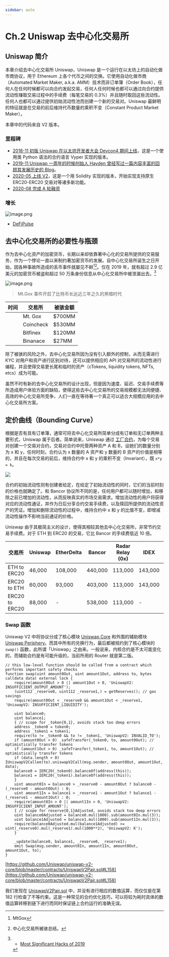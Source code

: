 ```yaml
---
sidebar: auto
---
```


# Ch.2 Uniswap 去中心化交易所
## Uniswap 简介

本章介绍去中心化交易所 Uniswap，Uniswap 是一个运行在以太坊上的自动化做市商协议，用于 Ethereum 上各个代币之间的交换。它使用自动化做市商（Automated Market Maker, a.k.a. AMM）技术而非订单簿（Order Book），任何人在任何时候都可以向合约发起交易，任何人任何时候也都可以通过向合约提供流动性赚取交易过程中的手续费（每笔交易的 0.3%）并且随时取回这些流动性。任何人也都可以通过提供初始流动性池而创建一个新的交易对。Uniswap 最鲜明的特征就是在交易的前后维持代币数量的乘积不变（Constant Product Market Maker）。

本章中的代码来自 V2 版本。

### 里程碑

- [2018-11 初版 Uniswap 在以太坊开发者大会 Devcon4 期间上线](https://uniswap.org/docs/v1/)，这是一个使用类 Python 语法的合约语言 Vyper 实现的版本。
- [2019-11 Uniswap 一周年的时候创始人 Hayden 曾经写过一篇内容丰富的回顾其发展历史的 Blog](https://medium.com/uniswap/uniswap-birthday-blog-v0-7a91f3f6a1ba)。
- [2020-05 上线 V2](https://uniswap.org/blog/launch-uniswap-v2/)，这是一个用 Solidity 实现的版本，开始实现支持原生 ERC20-ERC20 交易对等诸多新功能。
- [2020-08 完成 A 轮融资](https://uniswap.org/blog/uniswap-raise/)

### 增长


![image.png](https://ssimg.frontenduse.top/article/2020/08/07/c8c11db7d4ec7e14694ff36517e5762d.png)


- [DeFiPulse](https://defipulse.com/uniswap)

## 去中心化交易所的必要性与瓶颈

作为去中心化资产的加密货币，长期以来却依靠著中心化的交易所提供的交易服务，作为一个悖论一直以来制约著加密货币的发展。自中心化交易所诞生之日开始，因各种事故所造成的丢币事件就屡见不鲜[^1][^2]。仅在 2019 年，就有超过 2.9 亿美元的加密货币被盗和超过 50 万条身份信息从中心化交易所中被泄漏出去。[^leak]

[^leak]: - [Most Significant Hacks of 2019](https://cointelegraph.com/news/most-significant-hacks-of-2019-new-record-of-twelve-in-one-year)


![image.png](https://ssimg.frontenduse.top/article/2020/08/07/6dff67b8ba7ad95bf5ecfca6625ffab9.png)
> Mt.Gox 事件开启了比特币长达近三年之久的黑暗时代

| 时间 | 交易所 | 被骇金额 |
| -------- | -------- | -------- |
|      | Mt. Gox     | $700MM     |
|      | Coincheck     | $530MM     |
|      | Bitfinex     | $120MM    |
|      | Binanace     | $27MM     |

除了被骇的风险之外，去中心化交易所因为没有引入额外的控制，从而无需进行 KYC 对用户和资产进行区别对待，还可以提供相应的 API 对交易所的流动性进行编程，并且使得交易更长尾和临时的资产（cTokens, liquidity tokens, NFTs, etcs）成为可能。

虽然不时有新的去中心化交易所的设计出现，但是因为速度、延迟、交易手续费等所造成用户体验方面的缺陷，使得这些去中心化交易所的交易规模都无法同便捷、高效的中心化交易所竞争，人们一直在等待著一个真正可以适合大规模应用的去中心化交易所方案。

[^1]: MtGox
[^2]: 中心化交易所被骇总结。
[^3]: [🦄 Uniswap Birthday Blog — V0](https://medium.com/uniswap/uniswap-birthday-blog-v0-7a91f3f6a1ba)

## 定价曲线（Bounding Curve）

根据是否有具有订单簿，通常可将去中心化交易所简单分成有订单和无订单两种主要形式，Uniswap 属于后者。简单说来，Uniswap 通过 [工厂合约](https://github.com/Uniswap/uniswap-v2-core/blob/master/contracts/UniswapV2Factory.sol#L23)，为每个交易对创建一个交易对合约，交易对合约中托管两种资产 A 和 B，设她们的数量分别为 x 和 y，任何时刻，合约认为 x 数量的 A 资产和 y 数量的 B 资产的价值是相等的，并且在每次交易的前后，维持合约中 x 和 y 的乘积不变（Invariant），既 `x*y = k`。

![](https://i.imgur.com/H9entj5.png)

合约的初始流动性则有创建者给定，在给定了初始流动性的同时，它们的当前时刻的价格也就确定了。和 Bancor 协议所不同的是，任何用户都可以随时增加，和移除之前已增加的流动性，从而反映真实的市场交易需求。增加流动性的用户将获得对应的流动性通证，并作为日后分享合约交易手续费，以及赎回所提供的流动性资产的凭证。增加和删除流动性的过程中，维持合约中 x 和 y 的比值不变，即增减流动性操作不影响当前通证的价格。

Uniswap 由于其极简主义的设计，使得其相较其他去中心化交易所，非常节约交易手续费。对于 ETH 到 ERC20 的交易，它比 Bancor 的手续费低近 10 倍。

| 交易所 | Uniswap | EtherDelta | Bancor | Radar Relay (0x) | IDEX | Airswap |
| -------- | -------- | -------- | -------- | -------- | -------- |---- |
| ETH to ERC20     | 46,000    |108,000    | 440,000 | 113,000 | 143,000 | 90,000 |
| ERC20 to ETH     | 60,000    | 93,000   | 403,000 | 113,000 | 143,000 |120,000* |
| ERC20 to ERC20     | 88,000  | -   | 538,000 | 113,000 | - |- |


### Swap 函数

Uniswap V2 中将协议分成了核心模块 [Uniswap Core](https://github.com/Uniswap/uniswap-v2-core) 和外围的辅助模块 [Uniswap Periphery](https://github.com/Uniswap/uniswap-v2-periphery/blob/master/contracts/UniswapV2Router02.sol)。而其中所有的兑换行为，最后都被规约到了核心模块的 `swap()` 函数，此所谓「Uniswap」之由来。一般说来，内核合约是不太可能变化的，而辅助合约是有可能升级的，当前所用的 Router 就是第二版。

```solidity=158
// this low-level function should be called from a contract which performs important safety checks
function swap(uint amount0Out, uint amount1Out, address to, bytes calldata data) external lock {
    require(amount0Out > 0 || amount1Out > 0, 'UniswapV2: INSUFFICIENT_OUTPUT_AMOUNT');
    (uint112 _reserve0, uint112 _reserve1,) = getReserves(); // gas savings
    require(amount0Out < _reserve0 && amount1Out < _reserve1, 'UniswapV2: INSUFFICIENT_LIQUIDITY');

    uint balance0;
    uint balance1;
    { // scope for _token{0,1}, avoids stack too deep errors
    address _token0 = token0;
    address _token1 = token1;
    require(to != _token0 && to != _token1, 'UniswapV2: INVALID_TO');
    if (amount0Out > 0) _safeTransfer(_token0, to, amount0Out); // optimistically transfer tokens
    if (amount1Out > 0) _safeTransfer(_token1, to, amount1Out); // optimistically transfer tokens
    if (data.length > 0) IUniswapV2Callee(to).uniswapV2Call(msg.sender, amount0Out, amount1Out, data);
    balance0 = IERC20(_token0).balanceOf(address(this));
    balance1 = IERC20(_token1).balanceOf(address(this));
    }
    uint amount0In = balance0 > _reserve0 - amount0Out ? balance0 - (_reserve0 - amount0Out) : 0;
    uint amount1In = balance1 > _reserve1 - amount1Out ? balance1 - (_reserve1 - amount1Out) : 0;
    require(amount0In > 0 || amount1In > 0, 'UniswapV2: INSUFFICIENT_INPUT_AMOUNT');
    { // scope for reserve{0,1}Adjusted, avoids stack too deep errors
    uint balance0Adjusted = balance0.mul(1000).sub(amount0In.mul(3));
    uint balance1Adjusted = balance1.mul(1000).sub(amount1In.mul(3));
    require(balance0Adjusted.mul(balance1Adjusted) >= uint(_reserve0).mul(_reserve1).mul(1000**2), 'UniswapV2: K');
    }

    _update(balance0, balance1, _reserve0, _reserve1);
    emit Swap(msg.sender, amount0In, amount1In, amount0Out, amount1Out, to);
}
```

[https://github.com/Uniswap/uniswap-v2-core/blob/master/contracts/UniswapV2Pair.sol#L158](https://github.com/Uniswap/uniswap-v2-core/blob/master/contracts/UniswapV2Pair.sol#L158)

我们发现在 [UniswapV2Pair.sol](https://github.com/Uniswap/uniswap-v2-core/blob/master/contracts/UniswapV2Pair.sol) 中，并没有进行相应的数值运算，而仅仅是在第 182 行检查了不等约束。这是一种常见的合约优化技巧，可以将较为耗时具体的数值运算转移到链下进行而同时保证链上合约运行的准确无误。
    